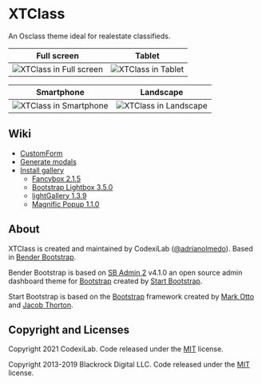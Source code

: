 
# XTClass

An Osclass theme ideal for realestate classifieds.

| Full screen | Tablet |
|--|--|
| ![XTClass in Full screen](https://i.imgur.com/PS9kwEi.png) | ![XTClass in Tablet](https://i.imgur.com/GgKscRq.png) |

| Smartphone | Landscape |
|--|--|
| ![XTClass in Smartphone](https://i.imgur.com/qi2iYU2.png) | ![XTClass in Landscape](https://i.imgur.com/pX1ewK3.png) |

## Wiki

* [CustomForm](https://github.com/codexilab/osclass-benderbs/wiki/CustomForm)
* [Generate modals](https://github.com/codexilab/osclass-benderbs/wiki/Generate-modals)
* [Install gallery](https://github.com/codexilab/osclass-benderbs/wiki/Install-gallery)
  * [Fancybox 2.1.5](https://github.com/codexilab/osclass-benderbs/wiki/Fancybox-2.1.5)
  * [Bootstrap Lightbox 3.5.0](https://github.com/codexilab/osclass-benderbs/wiki/Bootstrap-Lightbox-3.5.0)
  * [lightGallery 1.3.9](https://github.com/codexilab/osclass-benderbs/wiki/lightGallery-1.3.9)
  * [Magnific Popup 1.1.0](https://github.com/codexilab/osclass-benderbs/wiki/Magnific-Popup-1.1.0)

## About

XTClass is created and maintained by CodexiLab ([@adrianolmedo](https://github.com/adrianolmedo)). Based in [Bender Bootstrap](https://github.com/codexilab/osclass-benderbs).

Bender Bootstrap is based on [SB Admin 2](https://startbootstrap.com/template-overviews/sb-admin-2/) v4.1.0 an open source admin dashboard theme for [Bootstrap](http://getbootstrap.com/) created by [Start Bootstrap](http://startbootstrap.com/).

Start Bootstrap is based on the [Bootstrap](http://getbootstrap.com/) framework created by [Mark Otto](https://twitter.com/mdo) and [Jacob Thorton](https://twitter.com/fat).

## Copyright and Licenses

Copyright 2021 CodexiLab. Code released under the [MIT](https://github.com/codexilab/osclass-benderbs/blob/master/LICENSE) license.

Copyright 2013-2019 Blackrock Digital LLC. Code released under the [MIT](https://github.com/BlackrockDigital/startbootstrap-resume/blob/gh-pages/LICENSE) license.
